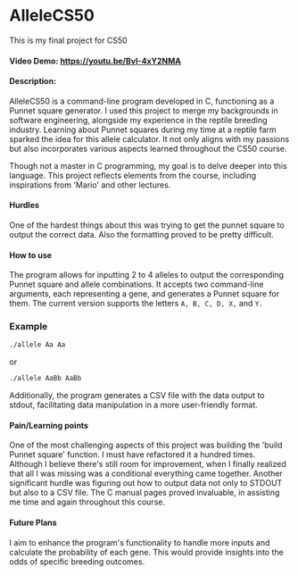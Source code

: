 # AlleleCS50
This is my final project for CS50

#### Video Demo:  https://youtu.be/BvI-4xY2NMA

#### Description:

AlleleCS50 is a command-line program developed in C, functioning as a Punnet square generator. I used this project to merge my backgrounds in software engineering, alongside my experience in the reptile breeding industry. Learning about Punnet squares during my time at a reptile farm sparked the idea for this allele calculator. It not only aligns with my passions but also incorporates various aspects learned throughout the CS50 course.

Though not a master in C programming, my goal is to delve deeper into this language. This project reflects elements from the course, including inspirations from 'Mario' and other lectures.

#### Hurdles 

One of the hardest things about this was trying to get the punnet square to output the correct data. Also the formatting proved to be pretty difficult. 


#### How to use

The program allows for inputting 2 to 4 alleles to output the corresponding Punnet square and allele combinations. It accepts two command-line arguments, each representing a gene, and generates a Punnet square for them. The current version supports the letters ```A, B, C, D, X,``` and ``Y.``

### Example

```bash
./allele Aa Aa
```
or 
```bash
./allele AaBb AaBb
```

Additionally, the program generates a CSV file with the data output to stdout, facilitating data manipulation in a more user-friendly format.

#### Pain/Learning points 
One of the most challenging aspects of this project was building the 'build Punnet square' function. I must have refactored it a hundred times. Although I believe there's still room for improvement, when I finally realized that all I was missing was a conditional everything came together. Another significant hurdle was figuring out how to output data not only to STDOUT but also to a CSV file. The C manual pages proved invaluable, in assisting me time and again throughout this course. 

#### Future Plans
I aim to enhance the program's functionality to handle more inputs and calculate the probability of each gene. This would provide insights into the odds of specific breeding outcomes.


